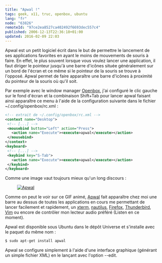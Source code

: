 ```yaml
---
title: "Apwal !"
tags: geek, x11, truc, openbox, ubuntu
lang: "fr"
node: "63826"
remoteId: "97ce2ea8527ca402492f6693dec557c4"
published: 2006-12-13T22:36:18+01:00
updated: 2016-02-09 22:03
---
```

 
Apwal est un petit logiciel écrit dans le but de permettre le lancement de ses
applications favorites en ayant le moins de mouvements de souris à faire. En
effet, le plus souvent lorsque vous voulez lancer une application, il faut
diriger le pointeur jusqu'à une barre d'icônes située généralement sur un bord
de l'écran et ce même si le pointeur de la souris se trouve à l'opposé. Apwal
permet de faire apparaître une barre d'icônes à proximité du pointeur de la
souris où qu'il soit.

 
Par exemple avec le window manager
[Openbox](http://pwet.fr/man/linux/commandes/openbox), j'ai configuré le clic
gauche sur le fond d'écran et la combinaison Shift+Tab pour lancer apwal faisant
ainsi apparaître ce menu à l'aide de la configuration suivante dans le fichier
~/.config/openbox/rc.xml :

 ``` xml
<!-- extrait de ~/.config/openbox/rc.xml -->
<context name="Desktop">
  <!-- [...] -->
  <mousebind button="Left" action="Press">
    <action name="Execute"><execute>apwal</execute></action>
  </mousebind>
</context>
<keyboard>
  <!-- [...] -->
  <keybind key="S-Tab">
    <action name="Execute"><execute>apwal</execute></action>
  </keybind>
</keyboard>
```

 
Comme une image vaut toujours mieux qu'un long discours :

 


<figure class="object-center"><a href="/images/apwal.gif"><img src="/images//apwal.gif" alt="Apwal">
</a></figure>

Comme on peut le voir sur ce GIF animé,
[Apwal](http://pwet.fr/man/linux/commandes/apwal) fait apparaître chez moi une
barre au dessus de toutes les applications en cours me permettant de lancer
facilement et rapidement, un [xterm](http://pwet.fr/man/linux/commandes/xterm),
[nautilus](http://pwet.fr/man/linux/commandes/nautilus),
[Firefox](http://pwet.fr/man/linux/commandes/firefox),
[Thunderbird](http://pwet.fr/man/linux/commandes/mozilla_thunderbird),
[Vim](http://pwet.fr/man/linux/commandes/vim) ou encore de contrôler mon lecteur
audio préféré (Listen en ce moment).

 
Apwal est disponible sous Ubuntu dans le dépôt Universe et s'installe avec le paquet du même nom :

 ``` bash
$ sudo apt-get install apwal
```

 
Apwal se configure simplement à l'aide d'une interface graphique (générant un simple fichier XML) en le lançant avec l'option --edit.

